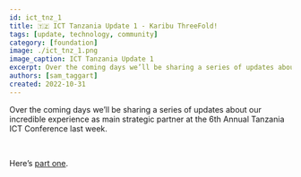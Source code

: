 ```yaml
---
id: ict_tnz_1
title: 🇹🇿 ICT Tanzania Update 1 - Karibu ThreeFold!
tags: [update, technology, community]
category: [foundation]
image: ./ict_tnz_1.png
image_caption: ICT Tanzania Update 1
excerpt: Over the coming days we’ll be sharing a series of updates about our incredible experience as main strategic partner at the 6th Annual Tanzania ICT Conference last week.
authors: [sam_taggart]
created: 2022-10-31
---
```


Over the coming days we’ll be sharing a series of updates about our incredible experience as main strategic partner at the 6th Annual Tanzania ICT Conference last week.

<br/>

Here’s [part one](https://forum.threefold.io/t/ict-tanzania-update-1-karibu-threefold/3453).